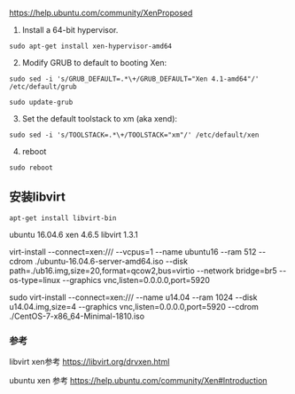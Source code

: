 https://help.ubuntu.com/community/XenProposed

1. Install a 64-bit hypervisor.

```
sudo apt-get install xen-hypervisor-amd64
```

2. Modify GRUB to default to booting Xen:
```
sudo sed -i 's/GRUB_DEFAULT=.*\+/GRUB_DEFAULT="Xen 4.1-amd64"/' /etc/default/grub

sudo update-grub
```

3. Set the default toolstack to xm (aka xend):
```
sudo sed -i 's/TOOLSTACK=.*\+/TOOLSTACK="xm"/' /etc/default/xen
```

4.  reboot

```
sudo reboot
```

## 安装libvirt

```
apt-get install libvirt-bin
```

ubuntu 16.04.6
xen 4.6.5
libvirt 1.3.1





virt-install --connect=xen:///   --vcpus=1 --name ubuntu16     --ram 512 --cdrom ./ubuntu-16.04.6-server-amd64.iso --disk path=./ub16.img,size=20,format=qcow2,bus=virtio --network bridge=br5 --os-type=linux  --graphics vnc,listen=0.0.0.0,port=5920



sudo virt-install --connect=xen:/// --name u14.04 --ram 1024 --disk  u14.04.img,size=4 --graphics vnc,listen=0.0.0.0,port=5920  --cdrom ./CentOS-7-x86_64-Minimal-1810.iso


### 参考
libvirt xen参考
https://libvirt.org/drvxen.html

ubuntu xen 参考
https://help.ubuntu.com/community/Xen#Introduction
